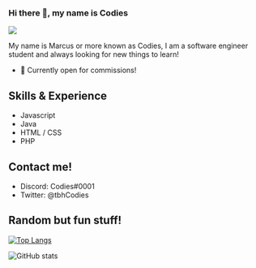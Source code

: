 ### Hi there 👋, my name is Codies
![](https://64.media.tumblr.com/acbddd598f3d7b2f31c030a03ce65327/c0bf62d52f6add7d-e9/s640x960/0f0e6e0c2d185689d4bfe2c2a610a75d345a6db1.gifv)

My name is Marcus or more known as Codies, I am a software engineer student and always looking for new things to learn!

- 💬 Currently open for commissions! 

## Skills & Experience
- Javascript
- Java
- HTML / CSS
- PHP

## Contact me!
- Discord: Codies#0001
- Twitter: @tbhCodies

## Random but fun stuff!

[![Top Langs](https://github-readme-stats.vercel.app/api/top-langs/?username=tbfCodies)](https://github.com/anuraghazra/github-readme-stats)

![GitHub stats](https://github-readme-stats.vercel.app/api?username=tbfCodies&show_icons=true)  
